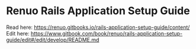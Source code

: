 # Renuo Rails Application Setup Guide

Read here: https://renuo.gitbooks.io/rails-application-setup-guide/content/
Edit here: https://www.gitbook.com/book/renuo/rails-application-setup-guide/edit#/edit/develop/README.md
